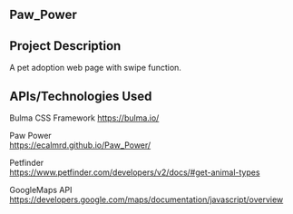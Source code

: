 ## Paw_Power

## Project Description
A pet adoption web page with swipe function.

## APIs/Technologies Used
Bulma CSS Framework
https://bulma.io/  

Paw Power  
https://ecalmrd.github.io/Paw_Power/

Petfinder  
https://www.petfinder.com/developers/v2/docs/#get-animal-types

GoogleMaps API  
https://developers.google.com/maps/documentation/javascript/overview

